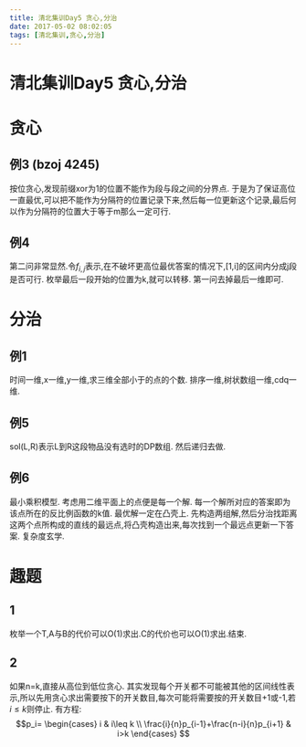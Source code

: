 ```yaml
---
title: 清北集训Day5 贪心,分治
date: 2017-05-02 08:02:05
tags: [清北集训,贪心,分治]
---
```


# 清北集训Day5 贪心,分治

<!--more-->

# 贪心

## 例3 (bzoj 4245)
按位贪心,发现前缀xor为1的位置不能作为段与段之间的分界点.
于是为了保证高位一直最优,可以把不能作为分隔符的位置记录下来,然后每一位更新这个记录,最后何以作为分隔符的位置大于等于m那么一定可行.

## 例4
第二问非常显然.令$f_{i,j}$表示,在不破坏更高位最优答案的情况下,[1,i]的区间内分成j段是否可行.
枚举最后一段开始的位置为k,就可以转移.
第一问去掉最后一维即可.

# 分治

## 例1
时间一维,x一维,y一维,求三维全部小于的点的个数.
排序一维,树状数组一维,cdq一维.

## 例5
sol(L,R)表示L到R这段物品没有选时的DP数组.
然后递归去做.

## 例6
最小乘积模型.
考虑用二维平面上的点便是每一个解.
每一个解所对应的答案即为该点所在的反比例函数的k值.
最优解一定在凸壳上.
先构造两组解,然后分治找距离这两个点所构成的直线的最远点,将凸壳构造出来,每次找到一个最远点更新一下答案.
复杂度玄学.

# 趣题

## 1
枚举一个T,A与B的代价可以O(1)求出.C的代价也可以O(1)求出.结束.

## 2
如果n=k,直接从高位到低位贪心.
其实发现每个开关都不可能被其他的区间线性表示,所以先用贪心求出需要按下的开关数目,每次可能将需要按的开关数目+1或-1,若$i\leq k$则停止.
有方程:
$$p_i=
\begin{cases} 
i & i\leq k \\
\frac{i}{n}p_{i-1}+\frac{n-i}{n}p_{i+1} & i>k 
\end{cases}
$$
